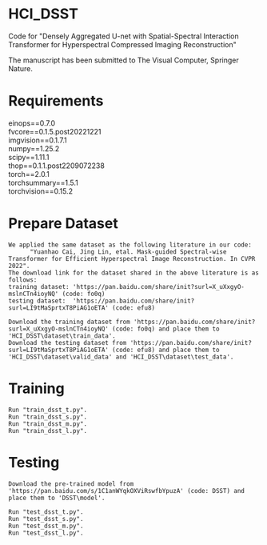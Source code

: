 # HCI_DSST
Code for "Densely Aggregated U-net with Spatial-Spectral Interaction Transformer for Hyperspectral Compressed Imaging Reconstruction"

The manuscript has been submitted to The Visual Computer, Springer Nature.

# Requirements

einops==0.7.0  
fvcore==0.1.5.post20221221  
imgvision==0.1.7.1  
numpy==1.25.2  
scipy==1.11.1  
thop==0.1.1.post2209072238  
torch==2.0.1  
torchsummary==1.5.1  
torchvision==0.15.2  

# Prepare Dataset
	We applied the same dataset as the following literature in our code: 
	      "Yuanhao Cai, Jing Lin, etal. Mask-guided Spectral-wise Transformer for Efficient Hyperspectral Image Reconstruction. In CVPR 2022".
	The download link for the dataset shared in the above literature is as follows: 
	training dataset: 'https://pan.baidu.com/share/init?surl=X_uXxgyO-mslnCTn4ioyNQ' (code: fo0q)
	testing dataset:  'https://pan.baidu.com/share/init?surl=LI9tMaSprtxT8PiAG1oETA' (code: efu8)
	
	Download the training dataset from 'https://pan.baidu.com/share/init?surl=X_uXxgyO-mslnCTn4ioyNQ' (code: fo0q) and place them to 'HCI_DSST\dataset\train_data'.
	Download the testing dataset from 'https://pan.baidu.com/share/init?surl=LI9tMaSprtxT8PiAG1oETA' (code: efu8) and place them to 'HCI_DSST\dataset\valid_data' and 'HCI_DSST\dataset\test_data'.


# Training

	Run "train_dsst_t.py".
	Run "train_dsst_s.py".
	Run "train_dsst_m.py".
	Run "train_dsst_l.py".


# Testing

	Download the pre-trained model from 'https://pan.baidu.com/s/1C1anWYqkOXViRswfbYpuzA' (code: DSST) and place them to 'DSST\model'.

	Run "test_dsst_t.py".
	Run "test_dsst_s.py".
	Run "test_dsst_m.py".
	Run "test_dsst_l.py".
